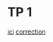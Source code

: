 # TP 1

[ici](https://capytale2.ac-paris.fr/web/c/7a27-3102927)
[correction](https://capytale2.ac-paris.fr/web/c/3c39-3119255)